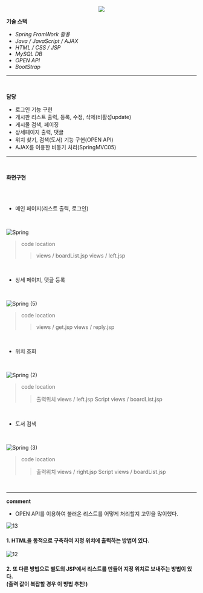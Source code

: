 <!-- head -->
<p align="center">
  <img src="https://capsule-render.vercel.app/api?type=waving&color=auto&height=200&section=header&text=API와&nbsp;BootStrap을&nbsp;활용한&nbsp;게시판&fontSize=42" />
</p>

<!-- body -->

**기술 스택**
- *Spring FramWork 활용*
- *Java / JavaScript / AJAX*
- *HTML / CSS / JSP*
- *MySQL DB*
- *OPEN API*
- *BootStrap*
  


---
<br/>

  **담당**

- 로그인 기능 구현
- 게시판 리스트 출력, 등록, 수정, 삭제(비활성update)
- 게시물 검색, 페이징
- 상세페이지 출력, 댓글
- 위치 찾기, 검색(도서) 기능 구현(OPEN API)
- AJAX를 이용한 비동기 처리(SpringMVC05)

 --- 

<br/>

  **화면구현**
  
<br/>
  
<br/>

- 메인 페이지(리스트 출력, 로그인)

<br/>

![Spring](https://github.com/jeonggyohoon/MVC-pattern-imarket/assets/133930245/1ab44787-9211-4939-b423-f704c6ce7273)

> code location
>> views / boardList.jsp
>> views / left.jsp

<br/>

- 상세 페이지, 댓글 등록

<br/>

![Spring (5)](https://github.com/jeonggyohoon/MVC-pattern-imarket/assets/133930245/d13d38e5-8a9b-4901-9bbd-ade77e103e92)

> code location
>> views / get.jsp
>> views / reply.jsp

<br/>

- 위치 조회

<br/>

![Spring (2)](https://github.com/jeonggyohoon/MVC-pattern-imarket/assets/133930245/522f6d6d-cc11-42d7-b36f-aa76cc853cd1)

> code location
>> 출력위치 views / left.jsp
>> Script views / boardList.jsp
<br/>

- 도서 검색

<br/>

![Spring (3)](https://github.com/jeonggyohoon/MVC-pattern-imarket/assets/133930245/44abfdc2-be6e-4601-8efe-6f405d5cd3a1)

> code location
>> 출력위치 views / right.jsp
>> Script views / boardList.jsp
<br/>

---

**comment**

- OPEN API를 이용하여 불러온 리스트를 어떻게 처리할지 고민을 많이했다.

![13](https://github.com/jeonggyohoon/MVC-pattern-imarket/assets/133930245/cf89edb5-43be-4af6-a42f-4b103016ccf5)

#### 1. HTML을 동적으로 구축하여 지정 위치에 출력하는 방법이 있다.

![12](https://github.com/jeonggyohoon/MVC-pattern-imarket/assets/133930245/486787c5-3e02-4111-8a9c-32df411537b5)

#### 2. 또 다른 방법으로 별도의 JSP에서 리스트를 만들어 지정 위치로 보내주는 방법이 있다.<br/>(출력 값이 복잡할 경우 이 방법 추천!)
